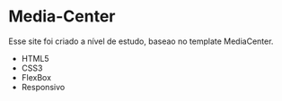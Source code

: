 # Media-Center
Esse site foi criado a nível de estudo, baseao no template MediaCenter.
* HTML5
* CSS3
* FlexBox
* Responsivo



